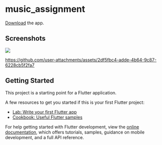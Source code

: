 # music_assignment

[Download](https://drive.google.com/file/d/1JDqn1S9wkISxbMwWr26TJMwc1pr8ck4N/view?usp=sharing) the app.

## Screenshots

<img src="https://github.com/user-attachments/assets/562a2b8a-1bd2-43cc-92e0-0d279364bd1e" >

https://github.com/user-attachments/assets/2df5fbc4-adde-4b64-9c87-6228cb5f2fa7

## Getting Started

This project is a starting point for a Flutter application.

A few resources to get you started if this is your first Flutter project:

- [Lab: Write your first Flutter app](https://docs.flutter.dev/get-started/codelab)
- [Cookbook: Useful Flutter samples](https://docs.flutter.dev/cookbook)

For help getting started with Flutter development, view the
[online documentation](https://docs.flutter.dev/), which offers tutorials,
samples, guidance on mobile development, and a full API reference.
